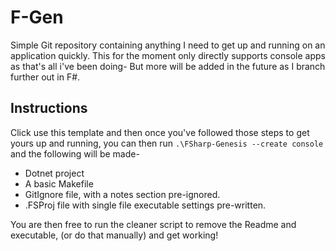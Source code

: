 # F-Gen
Simple Git repository containing anything I need to get up and running on an application quickly. This for the moment only directly supports console apps as that's all i've been doing- But more will be added in the future as I branch further out in F#.

## Instructions
Click use this template and then once you've followed those steps to get yours up and running, you can then run 
```.\FSharp-Genesis --create console```
and the following will be made-
- Dotnet project
- A basic Makefile
- GitIgnore file, with a notes section pre-ignored.
- .FSProj file with single file executable settings pre-written.

You are then free to run the cleaner script to remove the Readme and executable, (or do that manually) and get working!